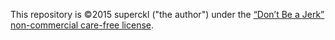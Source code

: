 This repository is ©2015 superckl ("the author") under the [“Don’t Be a Jerk” non-commercial care-free license](https://github.com/jakimfett/DBaJ/blob/master/LICENSE.md).

